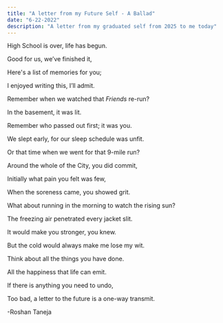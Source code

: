 ```yaml
---
title: "A letter from my Future Self - A Ballad"
date: "6-22-2022"
description: "A letter from my graduated self from 2025 to me today"
---
```

High School is over, life has begun.

Good for us, we’ve finished it,

Here's a list of memories for you;

I enjoyed writing this, I’ll admit.

  

Remember when we watched that _Friends_ re-run?

In the basement, it was lit.

Remember who passed out first; it was you.

We slept early, for our sleep schedule was unfit.

  

Or that time when we went for that 9-mile run?

Around the whole of the City, you did commit,

Initially what pain you felt was few,

When the soreness came, you showed grit.

  

What about running in the morning to watch the rising sun?

The freezing air penetrated every jacket slit.

It would make you stronger, you knew.

But the cold would always make me lose my wit.

  

Think about all the things you have done.

All the happiness that life can emit.

If there is anything you need to undo,

Too bad, a letter to the future is a one-way transmit.

-Roshan Taneja